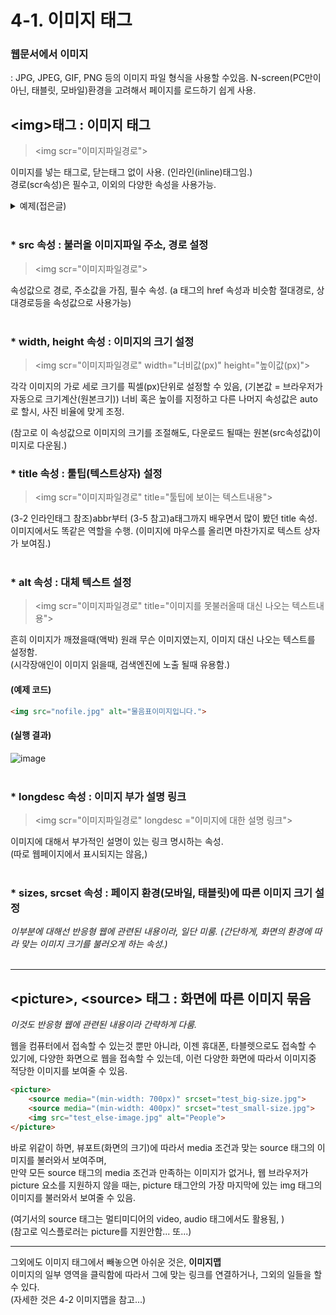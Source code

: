 # 4-1. 이미지 태그
### 웹문서에서 이미지
: JPG, JPEG, GIF, PNG 등의 이미지 파일 형식을 사용할 수있음.
N-screen(PC만이 아닌, 태블릿, 모바일)환경을 고려해서 페이지를 로드하기 쉽게 사용.

## \<img>태그 : 이미지 태그
> \<img scr="이미지파일경로">

이미지를 넣는 태그로, 닫는태그 없이 사용. (인라인(inline)태그임.)  
경로(scr속성)은 필수고, 이외의 다양한 속성을 사용가능.

<details>
  <summary>예제(접은글)</summary>
  
  ### 예제코드
  ```html
  <img src="https://cdn.pixabay.com/photo/2018/01/17/09/12/sunset-3087790__340.jpg">
  ```

  ### 실행결과
  ![img태그예제](https://user-images.githubusercontent.com/48408417/77617856-77822d00-6f78-11ea-9ae1-40bf2969dcfb.png)
</details>
<br>  
        
### * src 속성 : 불러올 이미지파일 주소, 경로 설정
> \<img scr="이미지파일경로">

속성값으로 경로, 주소값을 가짐, 필수 속성.
(a 태그의 href 속성과 비슷함 절대경로, 상대경로등을 속성값으로 사용가능)  
<br>

### * width, height 속성 : 이미지의 크기 설정 
> \<img scr="이미지파일경로" width="너비값(px)" height="높이값(px)">  

각각 이미지의 가로 세로 크기를 픽셀(px)단위로 설정할 수 있음, (기본값 = 브라우저가 자동으로 크기계산(원본크기))
너비 혹은 높이를 지정하고 다른 나머지 속성값은 auto로 할시, 사진 비율에 맞게 조정.  

(참고로 이 속성값으로 이미지의 크기를 조절해도, 다운로드 될때는 원본(src속성값)이미지로 다운됨.)
<br>

### * title 속성 : 툴팁(텍스트상자) 설정
> \<img scr="이미지파일경로" title="툴팁에 보이는 텍스트내용">

(3-2 인라인태그 참조)abbr부터 (3-5 참고)a태그까지 배우면서 많이 봤던 title 속성.  
이미지에서도 똑같은 역할을 수행. (이미지에 마우스를 올리면 마찬가지로 텍스트 상자가 보여짐.)  
<br>

### * alt 속성 : 대체 텍스트 설정
> \<img scr="이미지파일경로" title="이미지를 못불러올때 대신 나오는 텍스트내용">

흔히 이미지가 깨졌을때(액박) 원래 무슨 이미지였는지, 이미지 대신 나오는 텍스트를 설정함.  
(시각장애인이 이미지 읽을때, 검색엔진에 노출 될때 유용함.)

#### (예제 코드)
```html
<img src="nofile.jpg" alt="물음표이미지입니다.">
```
#### (실행 결과)
![image](https://user-images.githubusercontent.com/48408417/77619193-0abc6200-6f7b-11ea-94cb-21d46dc1f40b.png)  
<br>

### * longdesc 속성 : 이미지 부가 설명 링크
> \<img scr="이미지파일경로" longdesc ="이미지에 대한 설명 링크">

이미지에 대해서 부가적인 설명이 있는 링크 명시하는 속성.  
(따로 웹페이지에서 표시되지는 않음,)  
<br>

### * sizes, srcset 속성 : 페이지 환경(모바일, 태블릿)에 따른 이미지 크기 설정

*이부분에 대해선 반응형 웹에 관련된 내용이라, 일단 미룸. (간단하게, 화면의 환경에 따라 맞는 이미지 크기를 불러오게 하는 속성.)*  
<br>

***

## \<picture>, \<source> 태그 : 화면에 따른 이미지 묶음
*이것도 반응형 웹에 관련된 내용이라 간략하게 다룸.*

웹을 컴퓨터에서 접속할 수 있는것 뿐만 아니라, 이젠 휴대폰, 타블렛으로도 접속할 수 있기에, 다양한 화면으로 웹을 접속할 수 있는데, 이런 다양한 화면에 따라서 이미지중 적당한 이미지를 보여줄 수 있음. 

```html
<picture>
    <source media="(min-width: 700px)" srcset="test_big-size.jpg">
    <source media="(min-width: 400px)" srcset="test_small-size.jpg">
    <img src="test_else-image.jpg" alt="People">
</picture>
```
바로 위같이 하면, 뷰포트(화면의 크기)에 따라서 media 조건과 맞는 source 태그의 이미지를 불러와서 보여주며,   
만약 모든 source 태그의 media 조건과 만족하는 이미지가 없거나, 웹 브라우저가 picture 요소를 지원하지 않을 때는, picture 태그안의 가장 마지막에 있는 img 태그의 이미지를 불러와서 보여줄 수 있음.

(여기서의 source 태그는 멀티미디어의 video, audio 태그에서도 활용됨, )  
(참고로 익스플로러는 picture를 지원안함... 또...)

***

그외에도 이미지 태그에서 빼놓으면 아쉬운 것은, **이미지맵**  
이미지의 일부 영역을 클릭함에 따라서 그에 맞는 링크를 연결하거나, 그외의 일들을 할 수 있다.  
(자세한 것은 4-2 이미지맵을 참고...)


